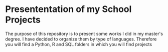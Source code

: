 # Presententation of my School Projects
The purpose of this repository is to present some works I did in my master's degree. I have decided to organize them by type of languages. Therefore you will find a Python, R and SQL folders in which you will find projects

